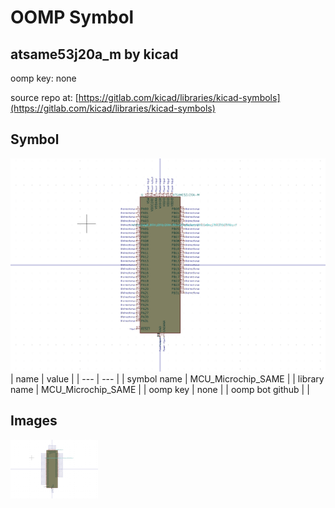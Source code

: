 # OOMP Symbol  
## atsame53j20a_m  by kicad  
  
oomp key: none  
  
source repo at: [https://gitlab.com/kicad/libraries/kicad-symbols](https://gitlab.com/kicad/libraries/kicad-symbols)  
## Symbol  
  
[![working.png](working_600.png)](working.png)  
| name | value | 
| --- | --- | 
| symbol name | MCU_Microchip_SAME | 
| library name | MCU_Microchip_SAME | 
| oomp key | none | 
| oomp bot github |  | 
## Images  
  
[![working.png](working_140.png)](working.png)  

